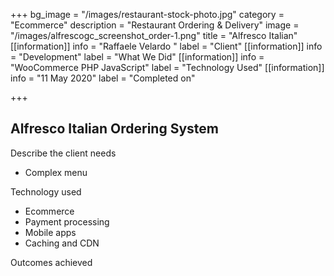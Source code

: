 +++
bg_image = "/images/restaurant-stock-photo.jpg"
category = "Ecommerce"
description = "Restaurant Ordering & Delivery"
image = "/images/alfrescogc_screenshot_order-1.png"
title = "Alfresco Italian"
[[information]]
info = "Raffaele Velardo "
label = "Client"
[[information]]
info = "Development"
label = "What We Did"
[[information]]
info = "WooCommerce PHP JavaScript"
label = "Technology Used"
[[information]]
info = "11 May 2020"
label = "Completed on"

+++
## Alfresco Italian Ordering System

Describe the client needs

* Complex menu

Technology used

* Ecommerce
* Payment processing
* Mobile apps
* Caching and CDN

Outcomes achieved